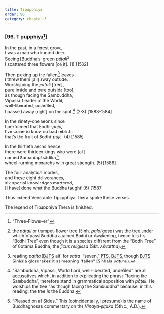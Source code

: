 ```yaml
---
title: Tipupphiya
order: 96
category: chapter-3
---
```


### \[96. Tipupphiya[^1]\]

In the past, in a forest grove,  
I was a man who hunted deer.  
Seeing \[Buddha’s\] green *pāṭali*[^2]  
I scattered three flowers \[on it\]. (1) \[1582\]

Then picking up the fallen[^3] leaves  
I threw them \[all\] away outside.  
Worshipping the *pāṭali* \[tree\],  
pure inside and pure outside \[too\],  
as though facing the Sambuddha,  
Vipassi, Leader of the World,  
well-liberated, undefiled,  
I passed away \[right\] on the spot.[^4] (2-3) \[1583-1584\]

In the ninety-one aeons since  
I performed that Bodhi-*pūjā*,  
I’ve come to know no bad rebirth:  
that’s the fruit of Bodhi-*pūjā*. (4) \[1585\]

In the thirtieth aeons hence  
there were thirteen kings who were \[all\]  
named Samantapāsādika,[^5]  
wheel-turning monarchs with great strength. (5) \[1586\]

The four analytical modes,  
and these eight deliverances,  
six special knowledges mastered,  
\[I have\] done what the Buddha taught! (6) \[1587\]

Thus indeed Venerable Tipupphiya Thera spoke these verses.

The legend of Tipupphiya Thera is finished.

[^1]: “Three-Flower-er”

[^2]: the *pāṭali* or trumpet-flower tree (Sinh. *paḷol gasa*) was the tree under which Vipassi Buddha attained Bodhi or Awakening, hence it is his “Bodhi Tree” even though it is a species different from the “Bodhi Tree” of Gotama Buddha, the *ficus religiosa* (Skt. *Aśvattha*).

[^3]: reading *patita* (<abbr title="Buddha Jayanthi Tripitaka Series">BJTS</abbr> alt) for *satta* (“seven,” <abbr title="Pali Text Society">PTS</abbr>, <abbr title="Buddha Jayanthi Tripitaka Series">BJTS</abbr>, though <abbr title="Buddha Jayanthi Tripitaka Series">BJTS</abbr> Sinhala gloss takes it as meaning “fallen” \[Sinhala *väṭunu*).

[^4]: “Sambuddha, Vipassi, World Lord, well-liberated, undefiled” are all accusatives which, in addition to explicating the phrase “facing the Sambuddha”, therefore stand in grammatical apposition with *pāṭali*. He worships the tree “as though facing the Sambuddha” because, in this reading, the tree *is* the Buddha.

[^5]: “Pleased on all Sides.” This (coincidentally, I presume) is the name of Buddhaghosa’s commentary on the *Vinaya-piṭaka* (5th c., A.D.).
